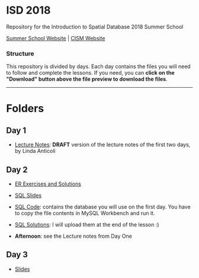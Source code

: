 # ISD 2018 
Repository for the Introduction to Spatial Database 2018 Summer School 

[Summer School Website](http://www.cism.it/courses/E1804/) | [CISM Website](http://www.cism.it/)

### Structure

This repository is divided by days. Each day contains the files you will need to follow and complete the lessons. If you need, you can **click on the "Download" button above the file preview to download the files**.

---

# Folders

## Day 1

- [Lecture Notes](https://github.com/basaldella/isd2018/blob/master/Day%201/Lecture_Notes_DRAFT.pdf): **DRAFT** version of the lecture notes of the first two days, by Linda Anticoli

## Day 2
- [ER Exercises and Solutions](https://github.com/basaldella/isd2018/blob/master/Day%202/ER%20Exercises.pdf)
- [SQL Slides](https://github.com/basaldella/isd2018/blob/master/Day%202/Day%20Two.pdf)
- [SQL Code](https://github.com/basaldella/isd2018/blob/master/Day%202/Day%20Two.sql): contains the database you will use on the first day. You have to copy the file contents in MySQL Workbench and run it.
- [SQL Solutions](#): I will upload them at the end of the lesson :)

- **Afternoon**: see the Lecture notes from Day One

## Day 3
- [Slides](https://github.com/basaldella/isd2018/blob/master/Day%203/Day%20Three.pdf)
